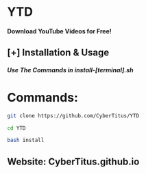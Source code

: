 # YTD
#### Download YouTube Videos for Free!

## [+] Installation & Usage
##### Use The Commands in install-[terminal].sh

# Commands:
```bash
git clone https://github.com/CyberTitus/YTD
```
```bash
cd YTD
```
```bash
bash install
```
## Website: CyberTitus.github.io
